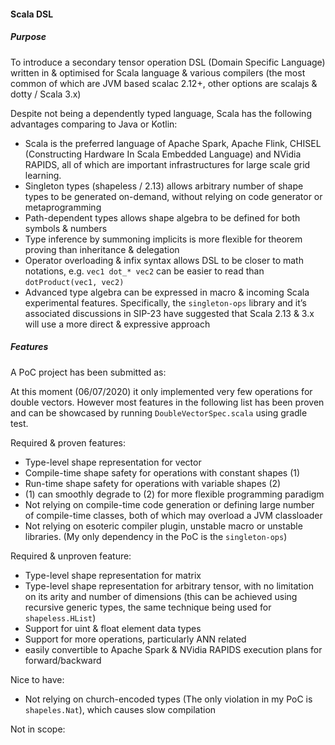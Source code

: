 #### Scala DSL

##### Purpose

To introduce a secondary tensor operation DSL (Domain Specific Language) written in & optimised for Scala language & various compilers (the most common of which are JVM based scalac 2.12+, other options are scalajs & dotty / Scala 3.x)

Despite not being a dependently typed language, Scala has the following advantages comparing to Java or Kotlin:

- Scala is the preferred language of Apache Spark, Apache Flink, CHISEL (Constructing Hardware In Scala Embedded Language) and NVidia RAPIDS, all of which are important infrastructures for large scale grid learning.
- Singleton types (shapeless / 2.13) allows arbitrary number of shape types to be generated on-demand, without relying on code generator or metaprogramming
- Path-dependent types allows shape algebra to be defined for both symbols & numbers
- Type inference by summoning implicits is more flexible for theorem proving than inheritance & delegation
- Operator overloading & infix syntax allows DSL to be closer to math notations, e.g. `vec1 dot_* vec2` can be easier to read than `dotProduct(vec1, vec2)`
- Advanced type algebra can be expressed in macro & incoming Scala experimental features. Specifically, the `singleton-ops` library and it’s associated discussions in SIP-23 have suggested that Scala 2.13 & 3.x will use a more direct & expressive approach

##### Features

A PoC project has been submitted as:



At this moment (06/07/2020) it only implemented very few operations for double vectors. However most features in the following list has been proven and can be showcased by running `DoubleVectorSpec.scala` using gradle test.

Required & proven features:

- Type-level shape representation for vector
- Compile-time shape safety for operations with constant shapes (1)
- Run-time shape safety for operations with variable shapes (2)
- (1) can smoothly degrade to (2) for more flexible programming paradigm
- Not relying on compile-time code generation or defining large number of compile-time classes, both of which may overload a JVM classloader
- Not relying on esoteric compiler plugin, unstable macro or unstable libraries. (My only dependency in the PoC is the `singleton-ops`)

Required & unproven feature:

- Type-level shape representation for matrix
- Type-level shape representation for arbitrary tensor, with no limitation on its arity and number of dimensions (this can be achieved using recursive generic types, the same technique being used for `shapeless.HList`)
- Support for uint & float element data types
- Support for more operations, particularly ANN related
- easily convertible to Apache Spark & NVidia RAPIDS execution plans for forward/backward

Nice to have:

- Not relying on church-encoded types (The only violation in my PoC is `shapeles.Nat`), which causes slow compilation



Not in scope:



